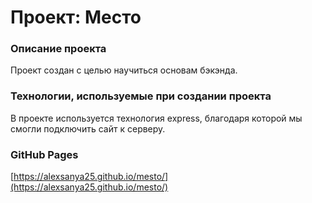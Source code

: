 # Проект: Место

### Описание проекта

Проект создан с целью научиться основам бэкэнда.


### Технологии, используемые при создании проекта

В проекте используется технология express, благодаря которой мы смогли подключить сайт к серверу.

### GitHub Pages

[https://alexsanya25.github.io/mesto/](https://alexsanya25.github.io/mesto/)
